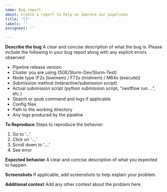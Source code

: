 ```yaml
---
name: Bug report
about: Create a report to help us improve our pipelines
title: "[]"
labels: ''
assignees: ''

---
```


**Describe the bug**
A clear and concise description of what the bug is. Please include the following in your bug report along with any explicit errors observed
* Pipeline release version
* Cluster you are using (SGE/Slurm-Dev/Slurm-Test)
* Node type (F2s (lowmem) / F72s (midmem) / M64s (execute))
* Submission method (interactive/submission script)
* Actual submission script (python submission script, "nextflow run ...", etc.)
* Sbatch or qsub command and logs if applicable
* Config files
* Path to the working directory
* Any logs produced by the pipeline

**To Reproduce**
Steps to reproduce the behavior:
1. Go to '...'
2. Click on '....'
3. Scroll down to '....'
4. See error

**Expected behavior**
A clear and concise description of what you expected to happen.

**Screenshots**
If applicable, add screenshots to help explain your problem.

**Additional context**
Add any other context about the problem here.
